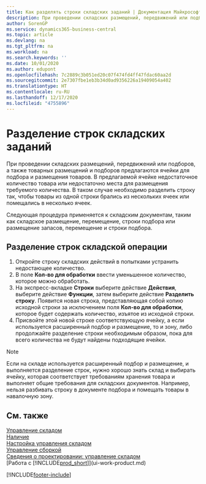 ```yaml
---
title: Как разделять строки складских заданий | Документация Майкрософт
description: При проведении складских размещений, передвижений или подборов, а также товарных размещений и подборов предлагаются ячейки для подбора и размещения товаров. В предлагаемой ячейке недостаточное количество товара или недостаточно места для размещения требуемого количества. В таком случае необходимо разделить строку так, чтобы товары из одной строки брались из нескольких ячеек или помещались в несколько ячеек.
author: SorenGP
ms.service: dynamics365-business-central
ms.topic: article
ms.devlang: na
ms.tgt_pltfrm: na
ms.workload: na
ms.search.keywords: ''
ms.date: 10/01/2020
ms.author: edupont
ms.openlocfilehash: 7c2889c3b051ed20c07f474fd4ff47fdac60aa2d
ms.sourcegitcommit: 2e7307fbe1eb3b34d0ad9356226a19409054a402
ms.translationtype: HT
ms.contentlocale: ru-RU
ms.lasthandoff: 12/17/2020
ms.locfileid: "4755896"
---
```

# <a name="split-warehouse-activity-lines"></a>Разделение строк складских заданий
При проведении складских размещений, передвижений или подборов, а также товарных размещений и подборов предлагаются ячейки для подбора и размещения товаров. В предлагаемой ячейке недостаточное количество товара или недостаточно места для размещения требуемого количества. В таком случае необходимо разделить строку так, чтобы товары из одной строки брались из нескольких ячеек или помещались в несколько ячеек.  

Следующая процедура применяется к складским документам, таким как складское размещение, перемещение, строки подбора или размещение запасов, перемещение и строки подбора.  

## <a name="to-split-warehouse-activity-lines"></a>Разделение строк складской операции  
1.  Откройте строку складских действий в попытками устранить недостающее количество.  
2.  В поле **Кол-во для обработки** ввести уменьшенное количество, которое можно обработать.  
3.  На экспресс-вкладке **Строки** выберите действие **Действия**, выберите действие **Функции**, затем выберите действие **Разделить строку**. Появится новая строка, представляющая собой копию исходной строки за исключением поля **Кол-во для обработки**, которое будет содержать количество, изъятое из исходной строки.  
4.  Присвойте этой новой строке соответствующую ячейку, а если используется расширенный подбор и размещение, то и зону, либо продолжайте разделение строки необходимым образом, пока для всего количества не будут найдены подходящие ячейки.  

> [!NOTE]  
>  Если на складе используется расширенный подбор и размещение, и выполняется разделение строк, нужно хорошо знать склад и выбирать ячейку, которая соответствует требованиям хранения товара и выполняет общие требования для складских документов. Например, нельзя разбивать строку в документе подбора и помещать товары в навалочную зону.  

## <a name="see-also"></a>См. также  
[Управление складом](warehouse-manage-warehouse.md)  
[Наличие](inventory-manage-inventory.md)  
[Настройка управления складом](warehouse-setup-warehouse.md)     
[Управление сборкой](assembly-assemble-items.md)    
[Сведения о проектировании: управление складом](design-details-warehouse-management.md)  
[Работа с [!INCLUDE[prod_short](includes/prod_short.md)]](ui-work-product.md)


[!INCLUDE[footer-include](includes/footer-banner.md)]